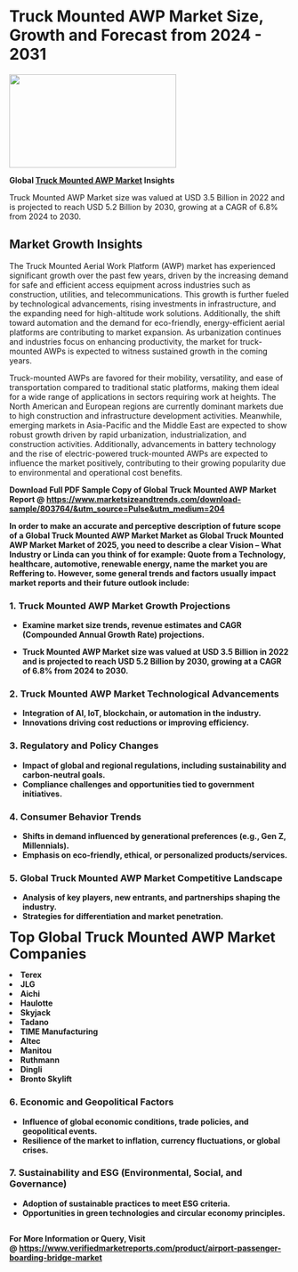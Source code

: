 <H1>Truck Mounted AWP Market Size, Growth and Forecast from 2024 - 2031</H1><img class="aligncenter size-medium wp-image-584254" src="https://thirdeyenews.in/wp-content/uploads/2024/09/Global-Market-Research-300x168.jpeg" alt="" width="300" height="168" /><p><strong>Global&nbsp;<a href="https://www.marketsizeandtrends.com/download-sample/803764/&amp;utm_source=Pulse&amp;utm_medium=204">Truck Mounted AWP Market</a> Insights</strong></p><p>Truck Mounted AWP Market size was valued at USD 3.5 Billion in 2022 and is projected to reach USD 5.2 Billion by 2030, growing at a CAGR of 6.8% from 2024 to 2030.</p><p><h2>Market Growth Insights</h2> <p>The Truck Mounted Aerial Work Platform (AWP) market has experienced significant growth over the past few years, driven by the increasing demand for safe and efficient access equipment across industries such as construction, utilities, and telecommunications. This growth is further fueled by technological advancements, rising investments in infrastructure, and the expanding need for high-altitude work solutions. Additionally, the shift toward automation and the demand for eco-friendly, energy-efficient aerial platforms are contributing to market expansion. As urbanization continues and industries focus on enhancing productivity, the market for truck-mounted AWPs is expected to witness sustained growth in the coming years.</p> <p><strong></strong></p> <p>Truck-mounted AWPs are favored for their mobility, versatility, and ease of transportation compared to traditional static platforms, making them ideal for a wide range of applications in sectors requiring work at heights. The North American and European regions are currently dominant markets due to high construction and infrastructure development activities. Meanwhile, emerging markets in Asia-Pacific and the Middle East are expected to show robust growth driven by rapid urbanization, industrialization, and construction activities. Additionally, advancements in battery technology and the rise of electric-powered truck-mounted AWPs are expected to influence the market positively, contributing to their growing popularity due to environmental and operational cost benefits.</p> <p><strong></p><p><span class=""><strong>Download Full PDF Sample Copy of Global Truck Mounted AWP Market Report</strong> @ <a href="https://www.marketsizeandtrends.com/download-sample/803764/&amp;utm_source=Pulse&amp;utm_medium=204" target="_blank">https://www.marketsizeandtrends.com/download-sample/803764/&amp;utm_source=Pulse&amp;utm_medium=204</a></span></p><p>In order to make an accurate and perceptive description of future scope of a Global&nbsp;Truck Mounted AWP Market Market as Global&nbsp;Truck Mounted AWP Market Market of 2025, you need to describe a clear Vision &ndash; What Industry or Linda can you think of for example: Quote from a Technology, healthcare, automotive, renewable energy, name the market you are Reffering to. However, some general trends and factors usually impact market reports and their future outlook include:</p><h3>1.&nbsp;<strong>Truck Mounted AWP Market Growth Projections</strong></h3><ul><li>Examine market size trends, revenue estimates and CAGR (Compounded Annual Growth Rate) projections.</li><li><p>Truck Mounted AWP Market size was valued at USD 3.5 Billion in 2022 and is projected to reach USD 5.2 Billion by 2030, growing at a CAGR of 6.8% from 2024 to 2030.</p></li></ul><h3>2.&nbsp;<strong>Truck Mounted AWP Market Technological Advancements</strong></h3><ul><li>Integration of AI, IoT, blockchain, or automation in the industry.</li><li>Innovations driving cost reductions or improving efficiency.</li></ul><h3>3.&nbsp;<strong>Regulatory and Policy Changes</strong></h3><ul><li>Impact of global and regional regulations, including sustainability and carbon-neutral goals.</li><li>Compliance challenges and opportunities tied to government initiatives.</li></ul><h3>4.&nbsp;<strong>Consumer Behavior Trends</strong></h3><ul><li>Shifts in demand influenced by generational preferences (e.g., Gen Z, Millennials).</li><li>Emphasis on eco-friendly, ethical, or personalized products/services.</li></ul><h3>5.&nbsp;<strong>Global Truck Mounted AWP Market Competitive Landscape</strong></h3><ul><li>Analysis of key players, new entrants, and partnerships shaping the industry.</li><li>Strategies for differentiation and market penetration.</li></ul><p data-pm-slice="1 1 []"><span style="color: inherit; font-family: inherit; font-size: 25px;">Top Global Truck Mounted AWP Market Companies</span></p><div class="" data-test-id=""><p><li>Terex</li><li> JLG</li><li> Aichi</li><li> Haulotte</li><li> Skyjack</li><li> Tadano</li><li> TIME Manufacturing</li><li> Altec</li><li> Manitou</li><li> Ruthmann</li><li> Dingli</li><li> Bronto Skylift</li></p></div><h3>6.&nbsp;<strong>Economic and Geopolitical Factors</strong></h3><ul><li>Influence of global economic conditions, trade policies, and geopolitical events.</li><li>Resilience of the market to inflation, currency fluctuations, or global crises.</li></ul><h3>7.&nbsp;<strong>Sustainability and ESG (Environmental, Social, and Governance)</strong></h3><ul><li>Adoption of sustainable practices to meet ESG criteria.</li><li>Opportunities in green technologies and circular economy principles.</li></ul><h2><strong style="font-size: 14px;">For More Information or Query, Visit @&nbsp;</strong><a style="background-color: #ffffff; font-size: 14px;" href="https://www.marketsizeandtrends.com/report/truck-mounted-awp-market/" target="_blank">https://www.verifiedmarketreports.com/product/airport-passenger-boarding-bridge-market</a></h2>
